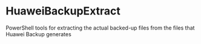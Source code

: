 # HuaweiBackupExtract
PowerShell tools for extracting the actual backed-up files from the files that Huawei Backup generates
